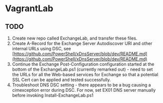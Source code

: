 # VagrantLab

## TODO

1. Create new repo called ExchangeLab, and transfer these files.
1. Create A-Record for the Exchange Server Autodiscover URI and other internal URLs using DSC, see [https://github.com/PowerShell/xDnsServer/blob/dev/README.md](https://github.com/PowerShell/xDnsServer/blob/dev/README.md)
1. Continue the Exchange Post-Configuration configuration started at the bottom of the ExchangeLab.ps1 (currently remarked out) - need to set the URLs for all the Web-based services for Exchange so that a potential SSL Cert can be applied and tested successfully.
1. Troubleshoot DNS DSC setting - there appears to be a bug causing a cimexception error during DSC. For now, set EX01 DNS server manually before invoking Install-ExchangeLab.ps1
